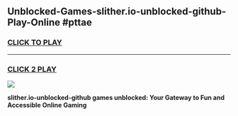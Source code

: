 
## Unblocked-Games-slither.io-unblocked-github-Play-Online #pttae
<h3>
<a href="https://news.freeplayer.one?title=slither.io-unblocked-github&ref=3">CLICK TO PLAY</a></h3>
<hr>

<h3>
<a href="https://news.freeplayer.one?title=slither.io-unblocked-github&ref=3">CLICK 2 PLAY</a>
  
</h3>

<a href="https://news.freeplayer.one?title=slither.io-unblocked-github&ref=3"><img src="https://clearcache.store/games.png"></a>


**slither.io-unblocked-github games unblocked: Your Gateway to Fun and Accessible Online Gaming**
